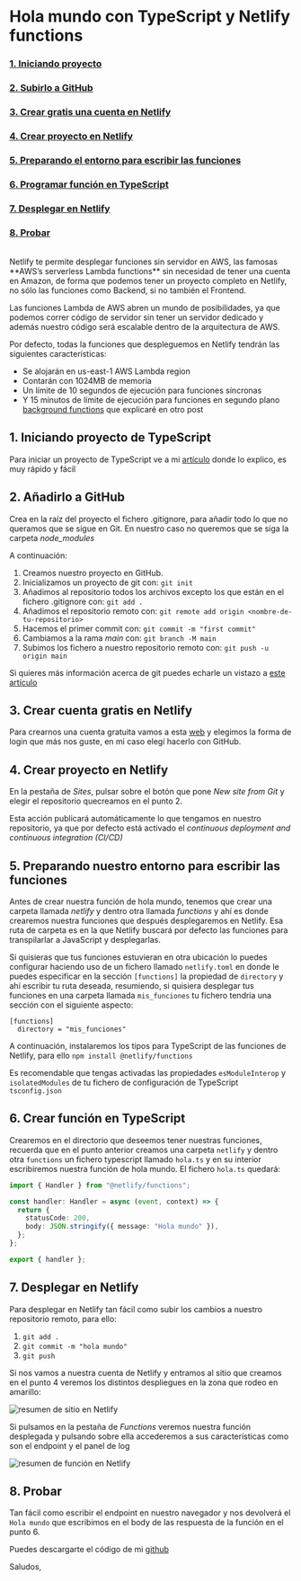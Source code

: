 # Hola mundo con TypeScript y Netlify functions


### [1. Iniciando proyecto](#1-iniciando-proyecto-de-typescript)
### [2. Subirlo a GitHub](#2-añadirlo-a-github)
### [3. Crear gratis una cuenta en Netlify](#3-crear-cuenta-gratis-en-netlify)
### [4. Crear proyecto en Netlify](#4-crear-proyecto-en-netlify)
### [5. Preparando el entorno para escribir las funciones](#5-preparando-nuestro-entorno-para-escribir-las-funciones)
### [6. Programar función en TypeScript](#6-crear-función-en-typescript)
### [7. Desplegar en Netlify](#7-desplegar-en-netlify)
### [8. Probar](#8-probar)
<br>
Netlify te permite desplegar funciones sin servidor en AWS, las famosas **AWS’s serverless Lambda functions** sin necesidad de tener una cuenta en Amazon, de forma que podemos tener un proyecto completo en Netlify, no sólo las funciones como Backend, si no también el Frontend.

Las funciones Lambda de AWS abren un mundo de posibilidades, ya que podemos correr código de servidor sin tener un servidor dedicado y además nuestro código será escalable dentro de la arquitectura de AWS.

Por defecto, todas la funciones que despleguemos en Netlify tendrán las siguientes características:
- Se alojarán en us-east-1 AWS Lambda region
- Contarán con 1024MB de memoria
- Un límite de 10 segundos de ejecución para funciones síncronas
- Y 15 minutos de límite de ejecución para funciones en segundo plano [background functions](https://docs.netlify.com/functions/background-functions/) que explicaré en otro post

## 1. Iniciando proyecto de TypeScript

Para iniciar un proyecto de TypeScript ve a mi [artículo](https://fjmduran.com/blog/node_ts) donde lo explico, es muy rápido y fácil

## 2. Añadirlo a GitHub

Crea en la raíz del proyecto el fichero .gitignore, para añadir todo lo que no queramos que se sigue en Git. En nuestro caso no queremos que se siga la carpeta *node_modules*

A continuación:

1. Creamos nuestro proyecto en GitHub.
2. Inicializamos un proyecto de git con: `git init`
3. Añadimos al repositorio todos los archivos excepto los que están en el fichero .gitignore con: `git add .`
4. Añadimos el repositorio remoto con: `git remote add origin <nombre-de-tu-repositorio>`
5. Hacemos el primer commit con: `git commit -m "first commit"`
6. Cambiamos a la rama *main* con: `git branch -M main`
7. Subimos los fichero a nuestro repositorio remoto con: `git push -u origin main`

Si quieres más información acerca de git puedes echarle un vistazo a [este artículo](https://fjmduran.com/blog/git_github)

## 3. Crear cuenta gratis en Netlify

Para crearnos una cuenta gratuita vamos a esta [web](https://app.netlify.com/) y elegimos la forma de login que más nos guste, en mi caso elegí hacerlo con GitHub.

## 4. Crear proyecto en Netlify

En la pestaña de *Sites*, pulsar sobre el botón que pone *New site from Git* y elegir el repositorio quecreamos en el punto 2.

Esta acción publicará automáticamente lo que tengamos en nuestro repositorio, ya que por defecto está activado el *continuous deployment and continuous integration (CI/CD)*

## 5. Preparando nuestro entorno para escribir las funciones

Antes de crear nuestra función de hola mundo, tenemos que crear una carpeta llamada *netlify* y dentro otra llamada *functions* y ahí es donde crearemos nuestra funciones que después desplegaremos en Netlify. Esa ruta de carpeta es en la que Netlify buscará por defecto las funciones para transpilarlar a JavaScript y desplegarlas.

Si quisieras que tus funciones estuvieran en otra ubicación lo puedes configurar haciendo uso de un fichero llamado `netlify.toml` en donde le puedes especificar en la sección `[functions]` la propiedad de `directory` y ahí escribir tu ruta deseada, resumiendo, si quisiera desplegar tus funciones en una carpeta llamada `mis_funciones` tu fichero tendría una sección con el siguiente aspecto:
```
[functions]
  directory = "mis_funciones"
```

A continuación, instalaremos los tipos para TypeScript de las funciones de Netlify, para ello `npm install @netlify/functions`

Es recomendable que tengas activadas las propiedades `esModuleInterop` y `isolatedModules` de tu fichero de configuración de TypeScript `tsconfig.json`

## 6. Crear función en TypeScript

Crearemos en el directorio que deseemos tener nuestras funciones, recuerda que en el punto anterior creamos una carpeta `netlify` y dentro otra `functions` un fichero typescript llamado `hola.ts` y en su interior escribiremos nuestra función de hola mundo. El fichero `hola.ts` quedará:

```typescript
import { Handler } from "@netlify/functions";

const handler: Handler = async (event, context) => {
  return {
    statusCode: 200,
    body: JSON.stringify({ message: "Hola mundo" }),
  };
};

export { handler };
```


## 7. Desplegar en Netlify

Para desplegar en Netlify tan fácil como subir los cambios a nuestro repositorio remoto, para ello:
1. `git add .`
2. `git commit -m "hola mundo"`
3. `git push`

Si nos vamos a nuestra cuenta de Netlify y entramos al sitio que creamos en el punto 4 veremos los distintos despliegues en la zona que rodeo en amarillo:

![resumen de sitio en Netlify](https://firebasestorage.googleapis.com/v0/b/siguientenivel150116.appspot.com/o/Blog%2Fnetlify-function-typescript%2Fpanel-sitio.webp?alt=media&token=e9825984-f66a-4849-8dec-67308346b153 "Imagen del sitio en Netlify")

Si pulsamos en la pestaña de *Functions* veremos nuestra función desplegada y pulsando sobre ella accederemos a sus características como son el endpoint y el panel de log

![resumen de función en Netlify](https://firebasestorage.googleapis.com/v0/b/siguientenivel150116.appspot.com/o/Blog%2Fnetlify-function-typescript%2Fpanel-function.webp?alt=media&token=086d1434-af81-4f1a-ad1e-2d38f68a2429 "Imagen de la función en Netlify")

## 8. Probar

Tan fácil como escribir el endpoint en nuestro navegador y nos devolverá el `Hola mundo` que escribimos en el body de las respuesta de la función en el punto 6.

Puedes descargarte el código de mi [github](https://github.com/fjmduran/netlify-functions-hello-worl)

Saludos,
